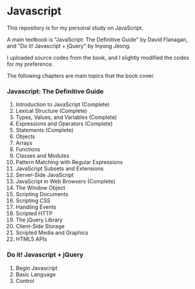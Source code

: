 # Javascript

This repository is for my personal study on JavaScript.

A main textbook is "JavaScript: The Definitive Guide" by David Flanagan, and "Do it! Javascript + jQuery" by Inyong Jeong.

I uploaded source codes from the book, and I slightly modified the codes for my preference.

The following chapters are main topics that the book cover.

### Javascript: The Definitive Guide

1. Introduction to JavaScript (Complete)
2. Lexical Structure (Complete)
3. Types, Values, and Variables (Complete)
4. Expressions and Operators (Complete)
5. Statements (Complete)
6. Objects
7. Arrays
8. Functions
9. Classes and Modules
10. Pattern Matching with Regular Expressions
11. JavaScript Subsets and Extensions
12. Server-Side JavaScript
13. JavaScript in Web Browsers (Complete)
14. The Window Object
15. Scripting Documents
16. Scripting CSS
17. Handling Events
18. Scripted HTTP
19. The jQuery Library
20. Client-Side Storage
21. Scripted Media and Graphics
22. HTML5 APIs

### Do it! Javascript + jQuery
1. Begin Javascript
2. Basic Language
3. Control
